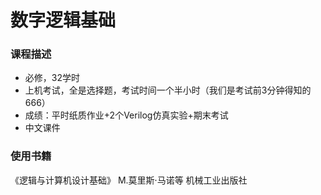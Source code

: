 # 数字逻辑基础

### 课程描述

- 必修，32学时
- 上机考试，全是选择题，考试时间一个半小时（我们是考试前3分钟得知的666）
- 成绩：平时纸质作业+2个Verilog仿真实验+期末考试
- 中文课件

### 使用书籍
《逻辑与计算机设计基础》 M.莫里斯·马诺等 机械工业出版社
